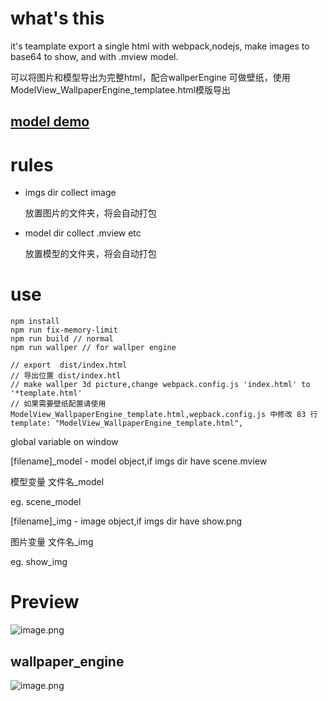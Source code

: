 # what's this

it's teamplate export a single html with webpack,nodejs, make images to base64 to show,
and with .mview model.

可以将图片和模型导出为完整html，配合wallperEngine 可做壁纸，使用ModelView_WallpaperEngine_templatee.html模版导出

## [model demo](https://github.com/ChenYCL/single-html/tree/wallpaper)

# rules

- imgs
  dir collect image
  
  放置图片的文件夹，将会自动打包

- model
  dir collect .mview etc
  
  放置模型的文件夹，将会自动打包

# use

```$javascript
npm install
npm run fix-memory-limit
npm run build // normal
npm run wallper // for wallper engine

// export  dist/index.html 
// 导出位置 dist/index.htl
// make wallper 3d picture,change webpack.config.js 'index.html' to '*template.html'
// 如果需要壁纸配置请使用ModelView_WallpaperEngine_template.html,wepback.config.js 中修改 83 行 template: "ModelView_WallpaperEngine_template.html",

```

global variable on window

[filename]\_model - model object,if imgs dir have scene.mview

模型变量 文件名_model

eg. scene_model

[filename]\_img - image object,if imgs dir have show.png

图片变量 文件名_img

eg. show_img

# Preview

![image.png](https://i.loli.net/2020/06/20/u8rftObwxcnqMg3.png)

## wallpaper_engine 

![image.png](https://github.com/ChenYCL/single-html/blob/master/example/image_2020-06-22_21-38-48.png)
